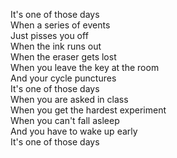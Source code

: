 It's one of those days  
When a series of events  
Just pisses you off  
When the ink runs out  
When the eraser gets lost  
When you leave the key at the room  
And your cycle punctures  
It's one of those days  
When you are asked in class  
When you get the hardest experiment  
When you can't fall asleep  
And you have to wake up early  
It's one of those days
